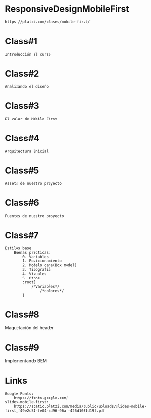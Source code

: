 # ResponsiveDesignMobileFirst
    https://platzi.com/clases/mobile-first/
# Class#1
    Introducción al curso
# Class#2
    Analizando el diseño
# Class#3
    El valor de Mobile First
# Class#4
    Arquitectura inicial
# Class#5
    Assets de nuestro proyecto
# Class#6
    Fuentes de nuestro proyecto
# Class#7
    Estilos base
        Buenas practicas:
            0. Variables
            1. Posicionamiento
            2. Modelo caja(Box model)
            3. Tipografia
            4. Visuales
            5. Otros 
            :root{
                /*Variables*/
                    /*colores*/
            }
# Class#8
   Maquetación del header
# Class#9
  Implementando BEM  
# Links
    Google Fonts:
        https://fonts.google.com/
    slides-mobile-first:
        https://static.platzi.com/media/public/uploads/slides-mobile-first_f49e2c54-fe04-4d96-96af-426d1081d19f.pdf